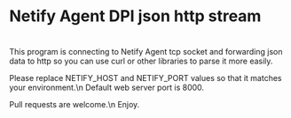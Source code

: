 # Netify Agent DPI json http stream
# 

 This program is connecting to Netify Agent tcp socket and forwarding json data to http so you can use curl or other libraries to parse it more easily.


 Please replace NETIFY_HOST and NETIFY_PORT values so that it matches your environment.\n
 Default web server port is 8000.

 Pull requests are welcome.\n
 Enjoy.
